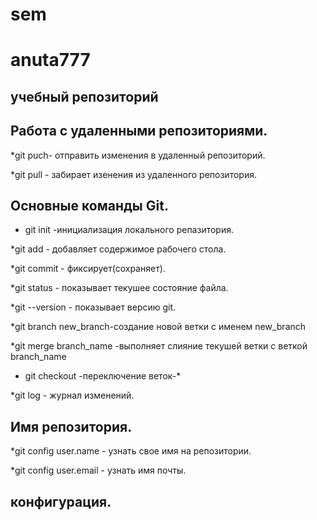 ﻿# sem
# anuta777
## учебный репозиторий
## Работа с удаленными репозиториями.
*git  puch- отправить изменения в удаленный репозиторий.

*git pull - забирает изенения из удаленного репозитория. 

## Основные команды Git.
 * git init -инициализация локального репазитория.

 *git add - добавляет содержимое рабочего стола.

 *git commit - фиксирует(сохраняет). 

 *git status - показывает текушее состояние файла.

 *git --version - показывает версию git.

 *git branch new_branch-создание новой ветки с именем new_branch

 *git merge branch_name -выполняет слияние текушей ветки с веткой branch_name

 - git checkout -переключение веток-*

 *git log - журнал изменений.
## Имя репозитория.
*git config user.name - узнать свое имя на репозитории.

*git config user.email - узнать имя почты.
## конфигурация.
